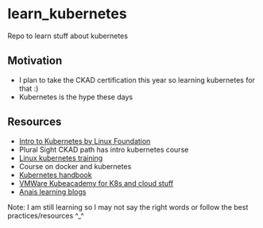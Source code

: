 # learn_kubernetes

Repo to learn stuff about kubernetes

## Motivation

- I plan to take the CKAD certification this year so learning kubernetes for that :)
- Kubernetes is the hype these days

## Resources

- [Intro to Kubernetes by Linux Foundation](https://training.linuxfoundation.org/training/introduction-to-kubernetes/)
- Plural Sight CKAD path has intro kubernetes course 
- [Linux kubernetes training](https://training.linuxfoundation.org/resources/tutorials/getting-started-with-kubernetes-is-easy-with-minikube/?utm_source=lftraining&utm_medium=twitter&utm_campaign=tutorial)
- Course on docker and kubernetes
- [Kubernetes handbook](https://www.freecodecamp.org/news/the-kubernetes-handbook/amp/?__twitter_impression=true)
- [VMWare Kubeacademy for K8s and cloud stuff](https://tanzu.vmware.com/content/blog/introducing-kubeacademy-pro-in-depth-kubernetes-training-totally-free?src=so_5a314d05e49f5&cid=70134000001SkJn)
- [Anais learning blogs](https://devops.anaisurl.com/)

Note: I am still learning so I may not say the right words or follow the best practices/resources ^_^
